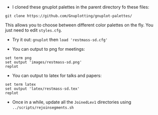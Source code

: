 * I cloned these gnuplot palettes in the parent directory fo these files:
```
git clone https://github.com/Gnuplotting/gnuplot-palettes/
```
  This allows you to choose between different color palettes on the fly. 
  You just need to edit `styles.cfg`.

* Try it out: `gnuplot` then `load 'restmass-sd.cfg'`

* You can output to png for meetings:
```
set term png
set output 'images/restmass-sd.png'
replot
```

* You can output to latex for talks and papers:
```
set term latex
set output 'latex/restmass-sd.tex'
replot
```

* Once in a while, update all the `JoinedLev1` directories using `../scripts/rejoinsegments.sh`

